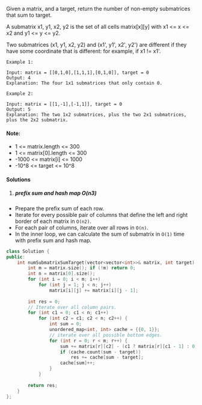 Given a matrix, and a target, return the number of non-empty submatrices that sum to target.

A submatrix x1, y1, x2, y2 is the set of all cells matrix[x][y] with x1 <= x <= x2 and y1 <= y <= y2.

Two submatrices (x1, y1, x2, y2) and (x1', y1', x2', y2') are different if they have some coordinate that is different: for example, if x1 != x1'.

 

```
Example 1:

Input: matrix = [[0,1,0],[1,1,1],[0,1,0]], target = 0
Output: 4
Explanation: The four 1x1 submatrices that only contain 0.

Example 2:

Input: matrix = [[1,-1],[-1,1]], target = 0
Output: 5
Explanation: The two 1x2 submatrices, plus the two 2x1 submatrices, plus the 2x2 submatrix.
```


#### Note:

-    1 <= matrix.length <= 300
-    1 <= matrix[0].length <= 300
-    -1000 <= matrix[i] <= 1000
-    -10^8 <= target <= 10^8


#### Solutions

1. ##### prefix sum and hash map O(n3)

- Prepare the prefix sum of each row.
- Iterate for every possible pair of columns that define the left and right border of each matrix in `O(n2)`.
- For each pair of columns, iterate over all rows in `O(n)`.
- In the inner loop, we can calculate the sum of submatrix in `O(1)` time with prefix sum and hash map.


```c++
class Solution {
public:
    int numSubmatrixSumTarget(vector<vector<int>>& matrix, int target) {
        int m = matrix.size(); if (!m) return 0;
        int n = matrix[0].size();
        for (int i = 0; i < m; i++)
            for (int j = 1; j < n; j++)
                matrix[i][j] += matrix[i][j - 1];
                
        int res = 0;
        // Iterate over all column pairs.
        for (int c1 = 0; c1 < n; c1++)
            for (int c2 = c1; c2 < n; c2++) {
                int sum = 0;
                unordered_map<int, int> cache = {{0, 1}};
                // iterate over all possible bottom edges.
                for (int r = 0; r < m; r++) {
                    sum += matrix[r][c2] - (c1 ? matrix[r][c1 - 1] : 0);
                    if (cache.count(sum - target))
                        res += cache[sum - target];
                    cache[sum]++;
                }
            }
        
        return res;
    }
};
```